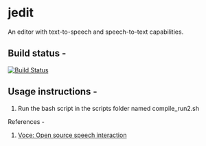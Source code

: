# jedit
An editor with text-to-speech and speech-to-text capabilities.

Build status -
--------------------------------

[![Build Status](https://travis-ci.com/apugoneappu/jedit.svg?branch=greatest)](https://travis-ci.com/apugoneappu/jedit)

Usage instructions - 
----------------------------------
1) Run the bash script in the scripts folder named compile_run2.sh

References - 
1) [Voce: Open source speech interaction](http://voce.sourceforge.net)

